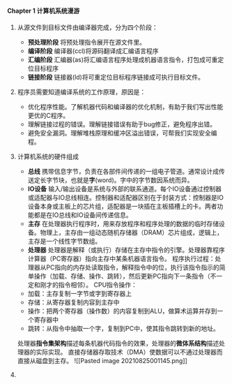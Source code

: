 #### Chapter 1 计算机系统漫游
1. 从源文件到目标文件由编译器完成，分为四个阶段：
	- **预处理阶段** 将预处理指令展开在源文件里。
	- **编译阶段** 编译器(ccl)将源码翻译成汇编语言程序
	- **汇编阶段** 汇编器(as)将汇编语言程序处理成机器语言指令，打包成可重定位目标程序
	- **链接阶段** 链接器(ld)将可重定位目标程序链接成可执行目标文件。
2. 程序员需要知道编译系统的工作原理，原因是：
	- 优化程序性能。了解机器代码和编译器的优化机制，有助于我们写出性能更优的C程序。
	- 理解链接过程的错误。理解链接错误有助于bug修正，避免程序出错。
	- 避免安全漏洞。理解堆栈原理和缓冲区溢出错误，可帮我们实现安全编程。
3. 计算机系统的硬件组成
	- **总线** 携带信息字节，负责在各部件间传递的一组电子管道。通常设计成传送定长字节块，也就是**字**(word)。字中的字节数因系统而异。
	- **IO设备** 输入/输出设备是系统与外部的联系通道。每个IO设备通过控制器或适配器与IO总线相连。控制器和适配器区别在于封装方式：控制器是IO设备本身或主板上的芯片组，适配器是一块插在主板插槽上的卡。两者功能都是在IO总线和IO设备间传递信息。
	- **主存** 在处理器执行程序时，用来存放程序和程序处理的数据的临时存储设备。物理上，主存由一组动态随机存储器（DRAM）芯片组成，逻辑上，主存是一个线性字节数组。
	- **处理器** 处理器是解释（或执行）存储在主存中指令的引擎。处理器靠程序计算器（PC寄存器）指向主存中某条机器语言指令。
	程序执行过程：处理器从PC指向的内存处读取指令，解释指令中的位，执行该指令指示的简单操作（加载、存储、操作、跳转），然后更新PC指向下一条指令（不一定和刚才的指令相邻）。
	CPU指令操作：
	- 加载：主存复制一字节或字到寄存器上
	- 存储：从寄存器复制内容到主存中
	- 操作：把两个寄存器（操作数）的内容复制到ALU，做算术运算并存到一个寄存器中
	- 跳转：从指令中抽取一个字，复制到PC中，使其指令跳转到新的地址。

	处理器**指令集架构**描述每条机器代码指令的效果，处理器的**微体系结构**描述处理器的实际实现。
	直接存储器存取技术（DMA）使数据可以不通过处理器而直接从磁盘到主存。
	![[Pasted image 20210825001145.png]]
4. 